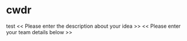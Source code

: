 # cwdr
test
<< Please enter the description about your idea >>
<< Please enter your team details below >>
